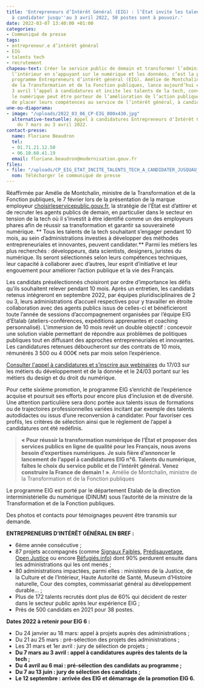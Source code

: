 ```yaml
---
title: 'Entrepreneurs d’Intérêt Général (EIG) : l’État invite les talents de la tech
  à candidater jusqu''au 3 avril 2022, 50 postes sont à pouvoir.'
date: 2022-03-07 13:40:00 +01:00
categories:
- Communiqué de presse
tags:
- entrepreneur.e d’intérêt général
- EIG
- talents tech
- recrutement
chapeau-text: Créer le service public de demain et transformer l’administration de
  l’intérieur en s’appuyant sur le numérique et les données, c’est la promesse du
  programme Entrepreneurs d’intérêt général (EIG). Amélie de Montchalin, ministre
  de la Transformation et de la Fonction publiques, lance aujourd’hui et jusqu’au
  3 avril l’appel à candidatures et incite les talents de la tech, convaincus que
  le numérique peut être porteur de l’amélioration de l’action publique et désireux
  de placer leurs compétences au service de l’intérêt général, à candidater.
une-ou-diaporama:
- image: "/uploads/2022_03_06_CP-EIG_800x430.jpg"
  alternative-textuelle: Appel à candidatures Entrepreneurs d'Intérêt Général n°6
    du 7 mars au 3 avril 2022.
contact-presse:
  name: Floriane Beaudron
  tel:
  - 01.71.21.12.50
  - 06.10.60.41.19
  email: floriane.beaudron@modernisation.gouv.fr
files:
- file: "/uploads/CP_EIG_ETAT_INCITE_TALENTS_TECH_A_CANDIDATER_JUSQUAU_3-04_50_POSTES_A_POURVOIR.pdf"
  nom: Télécharger le communiqué de presse
---
```


Réaffirmée par Amélie de Montchalin, ministre de la Transformation et de la Fonction publiques, le 7 février lors de la présentation de la marque employeur [choisirleservicepublic.gouv.fr](https://choisirleservicepublic.gouv.fr/), la stratégie de l’État est d’attirer et de recruter les agents publics de demain, en particulier dans le secteur en tension de la tech où il s’investit à être identifié comme un des employeurs phares afin de réussir sa transformation et garantir sa souveraineté numérique.
**
Tous les talents de la tech souhaitant s’engager pendant 10 mois, au sein d’administrations investies à développer des méthodes entrepreneuriales et innovantes, peuvent candidater.** Parmi les métiers les plus recherchés : développeurs, data scientists, designers, juristes du numérique. Ils seront sélectionnés selon leurs compétences techniques, leur capacité à collaborer avec d’autres, leur esprit d’initiative et leur engouement pour améliorer l’action publique et la vie des Français. 

Les candidats présélectionnés choisiront par ordre d’importance les défis qu’ils souhaitent relever pendant 10 mois. Après un entretien, les candidats retenus intégreront en septembre 2022, par équipes pluridisciplinaires de 2 ou 3, leurs administrations d’accueil respectives pour y travailler en étroite collaboration avec des agents publics issus de celles-ci et bénéficieront toute l’année de sessions d’accompagnement organisées par l’équipe EIG d’Etalab (ateliers-conférences, expéditions apprenantes et coaching personnalisé). L'immersion de 10 mois revêt un double objectif : concevoir une solution viable permettant de répondre aux problèmes de politiques publiques tout en diffusant des approches entrepreneuriales et innovantes. Les candidatures retenues déboucheront sur des contrats de 10 mois, rémunérés 3 500 ou 4 000€ nets par mois selon l’expérience. 

[Consulter l'appel à candidatures et s’inscrire aux webinaires](https://eig.etalab.gouv.fr/participer/candidats/) du 17/03 sur les métiers du développement et de la donnée et le 24/03 portant sur les métiers du design et du droit du numérique.

Pour cette sixième promotion, le programme EIG s’enrichit de l’expérience acquise et poursuit ses efforts pour encore plus d’inclusion et de diversité. Une attention particulière sera donc portée aux talents issus de formations ou de trajectoires professionnelles variées incitant par exemple des talents autodidactes ou issus d’une reconversion à candidater. Pour favoriser ces profils, les critères de sélection ainsi que le règlement de l’appel à candidatures ont été redéfinis.

> **« Pour réussir la transformation numérique de l’État et proposer des services publics en ligne de qualité pour les Français, nous avons besoin d’expertises numériques. Je suis fière d’annoncer le lancement de l’appel à candidatures EIG n°6. Talents du numérique, faîtes le choix du service public et de l’intérêt général. Venez construire la France de demain ! »**.
Amélie de Montchalin, ministre de la Transformation et de la Fonction publiques


Le programme EIG est porté par le département Etalab de la direction interministérielle du numérique (DINUM) sous l’autorité de la ministre de la Transformation et de la Fonction publiques. 


Des photos et contacts pour témoignages peuvent être transmis sur demande.


**ENTREPRENEURS D’INTÉRÊT GÉNÉRAL EN BREF :**
* 6ème année consécutive ;
* 87 projets accompagnés (comme [Signaux Faibles](https://eig.etalab.gouv.fr/defis/signaux-faibles/), [Prédisauvetage](https://eig.etalab.gouv.fr/defis/predisauvetage/), [Open Justice](https://eig.etalab.gouv.fr/defis/open-justice/) ou encore [Réfugiés.info](https://eig.etalab.gouv.fr/defis/karfur/)) dont 90% perdurent ensuite dans les administrations qui les ont menés ; 
* 80 administrations impactées, parmi elles : ministères de la Justice, de la Culture et de l’Intérieur, Haute Autorité de Santé, Museum d’Histoire naturelle, Cour des comptes, commissariat général au développement durable… ;
* Plus de 172 talents recrutés dont plus de 60% qui décident de rester dans le secteur public après leur expérience EIG ;
* Près de 500 candidats en 2021 pour 38 postes.

**Dates 2022 à retenir pour EIG 6 :**
* Du 24 janvier au 18 mars: appel à projets auprès des administrations ;
* Du 21 au 25 mars : pré-sélection des projets des administrations ; 
* Les 31 mars et 1er avril : jury de sélection de projets ;
* **Du 7 mars au 3 avril : appel à candidatures auprès des talents de la tech ;** 
* **Du 4 avril au 6 mai : pré-sélection des candidats au programme ;** 
* **Du 7 au 13 juin : jury de sélection des candidats ;** 
* **Le 12 septembre : arrivée des EIG et démarrage de la promotion EIG 6.**